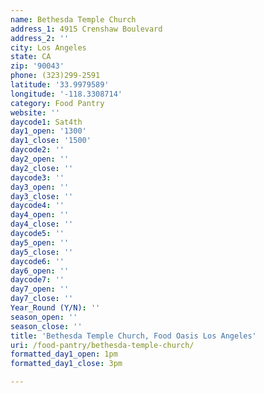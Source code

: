 ```yaml
---
name: Bethesda Temple Church
address_1: 4915 Crenshaw Boulevard
address_2: ''
city: Los Angeles
state: CA
zip: '90043'
phone: (323)299-2591
latitude: '33.9979589'
longitude: '-118.3308714'
category: Food Pantry
website: ''
daycode1: Sat4th
day1_open: '1300'
day1_close: '1500'
daycode2: ''
day2_open: ''
day2_close: ''
daycode3: ''
day3_open: ''
day3_close: ''
daycode4: ''
day4_open: ''
day4_close: ''
daycode5: ''
day5_open: ''
day5_close: ''
daycode6: ''
day6_open: ''
daycode7: ''
day7_open: ''
day7_close: ''
Year_Round (Y/N): ''
season_open: ''
season_close: ''
title: 'Bethesda Temple Church, Food Oasis Los Angeles'
uri: /food-pantry/bethesda-temple-church/
formatted_day1_open: 1pm
formatted_day1_close: 3pm

---
```

